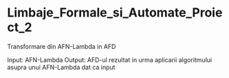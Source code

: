 # Limbaje_Formale_si_Automate_Proiect_2
Transformare din AFN-Lambda in AFD


Input: AFN-Lambda
Output: AFD-ul rezultat in urma aplicarii algoritmului asupra unui AFN-Lambda dat ca input
